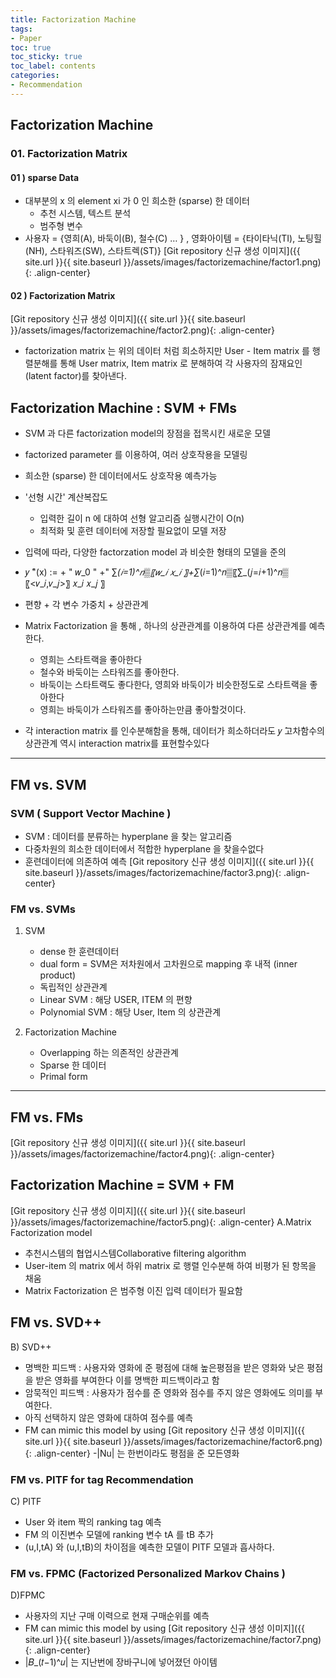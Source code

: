 ```yaml
---
title: Factorization Machine 
tags:
- Paper
toc: true
toc_sticky: true
toc_label: contents
categories:
- Recommendation
---
```



## Factorization Machine 

### 01. Factorization Matrix 
#### 01 ) sparse Data
* 대부분의 x 의 element xi 가 0 인 희소한 (sparse) 한 데이터
     - 추천 시스템, 텍스트 분석
     - 범주형 변수
* 사용자 = {영희(A), 바둑이(B), 철수(C) … } , 영화아이템 = {타이타닉(TI), 노팅힐(NH), 스타워즈(SW), 스타트렉(ST)}
[Git repository 신규 생성 이미지]({{ site.url }}{{ site.baseurl }}/assets/images/factorizemachine/factor1.png){: .align-center}




#### 02 ) Factorization Matrix

[Git repository 신규 생성 이미지]({{ site.url }}{{ site.baseurl }}/assets/images/factorizemachine/factor2.png){: .align-center}

* factorization matrix 는 위의 데이터 처럼  희소하지만 User - Item matrix 를 행렬분해를 통해 User matrix, Item matrix 로 분해하여 각 사용자의 잠재요인(latent factor)를 찾아낸다. 


## Factorization Machine : SVM + FMs

* SVM 과 다른 factorization model의 장점을 접목시킨 새로운 모델
* factorized parameter 를 이용하여, 여러 상호작용을 모델링
* 희소한 (sparse) 한 데이터에서도 상호작용 예측가능
* '선형 시간' 계산복잡도
    - 입력한 길이 n 에 대하여 선형 알고리즘 실행시간이 O(n)
    - 최적화 및 훈련 데이터에 저장할 필요없이 모델 저장
* 입력에 따라, 다양한 factorzation model 과 비슷한 형태의 모델을 준의


* 𝑦 ̂"(x) := + " 𝑤_0 " +" ∑_(𝑖=1)^𝑛▒〖𝑤_𝑖 𝑥_𝑖 〗+∑_(𝑖=1)^𝑛▒〖∑_(𝑗=𝑖+1)^𝑛▒〖<𝑣_𝑖,𝑣_𝑗>〗 𝑥_𝑖 𝑥_𝑗 〗



* 편향 + 각 변수 가중치 + 상관관계




* Matrix Factorization 을 통해 , 하나의 상관관계를 이용하여 다른 상관관계를 예측한다. 
    - 영희는 스타트랙을 좋아한다 
    - 철수와 바둑이는 스타워즈를 좋아한다. 
    - 바둑이는 스타트랙도 좋다한다, 영희와 바둑이가 비슷한정도로 스타트랙을 좋아한다
    - 영희는 바둑이가 스타워즈를 좋아하는만큼 좋아할것이다. 
    
* 각 interaction matrix 를 인수분해함을 통해, 데이터가 희소하더라도 𝑦 ̂고차함수의 상관관계 역시  interaction matrix를 표현할수있다


-------------------------------------

## FM vs. SVM 

### SVM ( Support Vector Machine )

* SVM : 데이터를 분류하는 hyperplane 을 찾는 알고리즘
* 다중차원의 희소한 데이터에서 적합한 hyperplane 을 찾을수없다
* 훈련데이터에 의존하여 예측 
[Git repository 신규 생성 이미지]({{ site.url }}{{ site.baseurl }}/assets/images/factorizemachine/factor3.png){: .align-center}


### FM vs. SVMs


1. SVM
    - dense 한 훈련데이터
    - dual form = SVM은 저차원에서 고차원으로 mapping 후 내적 (inner product) 
    - 독립적인 상관관계
    - Linear SVM : 해당 USER, ITEM 의 편향
    - Polynomial SVM : 해당 User, Item 의 상관관계 


2. Factorization Machine
    - Overlapping 하는 의존적인 상관관계
    - Sparse 한 데이터
    - Primal form


---------------------

## FM vs. FMs
[Git repository 신규 생성 이미지]({{ site.url }}{{ site.baseurl }}/assets/images/factorizemachine/factor4.png){: .align-center}

## Factorization Machine = SVM + FM

[Git repository 신규 생성 이미지]({{ site.url }}{{ site.baseurl }}/assets/images/factorizemachine/factor5.png){: .align-center}
A.Matrix Factorization model 
- 추천시스템의 협업시스템Collaborative filtering algorithm
- User-item 의 matrix 에서 하위 matrix 로 행렬 인수분해 하여 비평가 된 항목을 채움 
- Matrix Factorization 은 범주형 이진 입력 데이터가 필요함


## FM  vs. SVD++

B) SVD++


- 명백한 피드백 : 사용자와 영화에 준 평점에 대해 높은평점을 받은 영화와 낮은 평점을 받은 영화를 부여한다 이를 명백한 피드백이라고 함
- 암묵적인 피드백 : 사용자가 점수를 준 영화와 점수를 주지 않은 영화에도 의미를 부여한다. 
- 아직 선택하지 않은 영화에 대하여 점수를 예측
- FM can mimic this model by using   [Git repository 신규 생성 이미지]({{ site.url }}{{ site.baseurl }}/assets/images/factorizemachine/factor6.png){: .align-center}
    -|Nu| 는 한번이라도 평점을 준 모든영화


### FM  vs. PITF for tag Recommendation

C) PITF

- User 와 item 짝의 ranking tag 예측
- FM 의 이진변수 모델에 ranking 변수 tA 를 tB 추가
- (u,I,tA) 와 (u,I,tB)의 차이점을 예측한 모델이 PITF 모델과 흡사하다. 


### FM  vs. FPMC (Factorized Personalized Markov Chains )
D)FPMC
- 사용자의 지난 구매 이력으로 현재 구매순위를 예측
- FM can mimic this model by using 
[Git repository 신규 생성 이미지]({{ site.url }}{{ site.baseurl }}/assets/images/factorizemachine/factor7.png){: .align-center}
- |𝐵_(𝑡−1)^𝑢| 는 지난번에 장바구니에 넣어졌던 아이템

